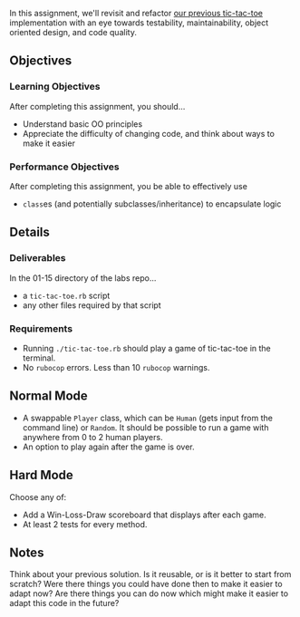 In this assignment, we'll revisit and refactor
[our previous tic-tac-toe](https://github.com/TIY-ATL-ROR-2015-Jan/labs/tree/master/01-08/questions.md)
implementation with an eye towards testability, maintainability,
object oriented design, and code quality.

## Objectives

### Learning Objectives

After completing this assignment, you should…

* Understand basic OO principles
* Appreciate the difficulty of changing code, and think about ways to make it easier

### Performance Objectives

After completing this assignment, you be able to effectively use

* `class`es (and potentially subclasses/inheritance) to encapsulate logic

## Details

### Deliverables

In the 01-15 directory of the labs repo...

* a `tic-tac-toe.rb` script
* any other files required by that script

### Requirements

* Running `./tic-tac-toe.rb` should play a game of tic-tac-toe in the terminal.
* No `rubocop` errors. Less than 10 `rubocop` warnings.

## Normal Mode

* A swappable `Player` class, which can be `Human` (gets input from
  the command line) or `Random`. It should be possible to run a game
  with anywhere from 0 to 2 human players.
* An option to play again after the game is over.

## Hard Mode

Choose any of:

* Add a Win-Loss-Draw scoreboard that displays after each game.
* At least 2 tests for every method.

## Notes

Think about your previous solution. Is it reusable, or is it better to
start from scratch? Were there things you could have done then to make
it easier to adapt now? Are there things you can do now which might
make it easier to adapt this code in the future?
